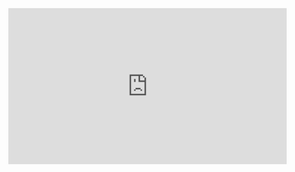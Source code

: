 <iframe width="560" height="315" src="https://www.youtube.com/embed/VhpOLvLi6rA" frameborder="0" allow="accelerometer; autoplay; clipboard-write; encrypted-media; gyroscope; picture-in-picture" allowfullscreen></iframe>